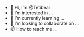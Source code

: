 - 👋 Hi, I’m @Tetibear
- 👀 I’m interested in ...
- 🌱 I’m currently learning ...
- 💞️ I’m looking to collaborate on ...
- 📫 How to reach me ...

<!---
Tetibear/Tetibear is a ✨ special ✨ repository because its `README.md` (this file) appears on your GitHub profile.
You can click the Preview link to take a look at your changes.
--->
